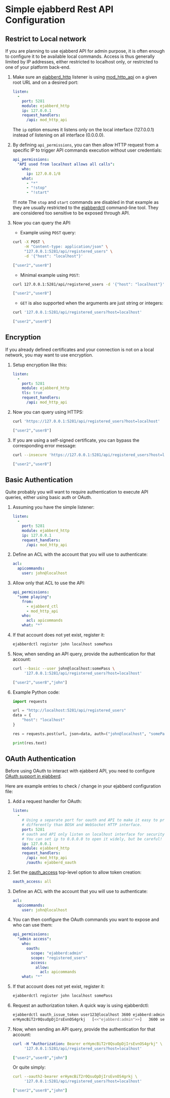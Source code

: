 # Simple ejabberd Rest API Configuration

<!--
TODO:

  - Link to page showing how to configure TLS on listeners
  - Link to page showing how to use Go ejabberd API client

-->

## Restrict to Local network

If you are planning to use ejabberd API for admin purpose, it is often enough to configure it to be available local commands.
Access is thus generally limited by IP addresses, either restricted to localhost only, or restricted to one of your platform back-end.

1. Make sure an [ejabberd_http](../../admin/configuration/listen.md#ejabberd_http) listener is using [mod_http_api](../../admin/configuration/modules.md#mod_http_api) on a given root URL and on a desired port:

    ``` yaml
    listen:
      -
        port: 5281
        module: ejabberd_http
        ip: 127.0.0.1
        request_handlers:
          /api: mod_http_api
    ```

     The `ip` option ensures it listens only on the local interface (127.0.0.1) instead of listening on all interface (0.0.0.0).

2. By defining `api_permissions`, you can then allow HTTP request from a specific IP to trigger API commands execution without user credentials:

    ``` yaml
    api_permissions:
      "API used from localhost allows all calls":
        who:
          ip: 127.0.0.1/8
        what:
          - "*"
          - "!stop"
          - "!start"
    ```

    !!! note
        The `stop` and `start` commands are disabled in that example as they are usually restricted to the [ejabberdctl](../../admin/guide/managing.md#ejabberdctl) command-line tool. They are considered too sensitive to be exposed through API.

3. Now you can query the API:

    - Example using `POST` query:
    ``` sh
    curl -X POST \
         -H "Content-type: application/json" \
         "127.0.0.1:5281/api/registered_users" \
         -d '{"host": "localhost"}'

    ["user2","user8"]
    ```

    - Minimal example using `POST`:
    ``` sh
    curl 127.0.0.1:5281/api/registered_users -d '{"host": "localhost"}'

    ["user2","user8"]
    ```

    - `GET` is also supported when the arguments are just string or integers:
    ``` sh
    curl '127.0.0.1:5281/api/registered_users?host=localhost'

    ["user2","user8"]
    ```

## Encryption

If you already defined certificates and your connection is not on a local network, you may want to use encryption.

1. Setup encryption like this:

    ``` yaml
    listen:
      -
        port: 5281
        module: ejabberd_http
        tls: true
        request_handlers:
          /api: mod_http_api
    ```

2. Now you can query using HTTPS:

    ``` sh
    curl 'https://127.0.0.1:5281/api/registered_users?host=localhost'

    ["user2","user8"]
    ```

3. If you are using a self-signed certificate, you can bypass the corresponding error message:

    ``` sh
    curl --insecure 'https://127.0.0.1:5281/api/registered_users?host=localhost'

    ["user2","user8"]
    ```

## Basic Authentication

Quite probably you will want to require authentication to execute API queries, either using basic auth or OAuth.

1. Assuming you have the simple listener:

    ``` yaml
    listen:
      -
        port: 5281
        module: ejabberd_http
        ip: 127.0.0.1
        request_handlers:
          /api: mod_http_api
    ```

2. Define an ACL with the account that you will use to authenticate:

    ``` yaml
    acl:
      apicommands:
        user: john@localhost
    ```

3. Allow only that ACL to use the API:

    ``` yaml
    api_permissions:
      "some playing":
        from:
          - ejabberd_ctl
          - mod_http_api
        who:
          acl: apicommands
        what: "*"
    ```

4. If that account does not yet exist, register it:

    ``` sh
    ejabberdctl register john localhost somePass
    ```

5. Now, when sending an API query, provide the authentication for that account:

    ``` sh
    curl --basic --user john@localhost:somePass \
         '127.0.0.1:5281/api/registered_users?host=localhost'

    ["user2","user8","john"]
    ```

6. Example Python code:

    ``` python
    import requests

    url = "http://localhost:5281/api/registered_users"
    data = {
        "host": "localhost"
    }

    res = requests.post(url, json=data, auth=("john@localhost", "somePass"))

    print(res.text)
    ```

## OAuth Authentication

Before using OAuth to interact with ejabberd API, you need to configure [OAuth support in ejabberd](oauth.md).

Here are example entries to check / change in your ejabberd configuration file:

1. Add a request handler for OAuth:

    ``` yaml
    listen:
      -
        # Using a separate port for oauth and API to make it easy to protect it
        # differently than BOSH and WebSocket HTTP interface.
        port: 5281
        # oauth and API only listen on localhost interface for security reason
        # You can set ip to 0.0.0.0 to open it widely, but be careful!
        ip: 127.0.0.1
        module: ejabberd_http
        request_handlers:
          /api: mod_http_api
          /oauth: ejabberd_oauth
    ```

2. Set the [oauth_access](../../admin/configuration/toplevel.md#oauth_access)
   top-level option to allow token creation:

    ``` yaml
    oauth_access: all
    ```

3. Define an ACL with the account that you will use to authenticate:

    ``` yaml
    acl:
      apicommands:
        user: john@localhost
    ```

4. You can then configure the OAuth commands you want to expose and who can use them:

    ``` yaml
    api_permissions:
      "admin access":
        who:
          oauth:
            scope: "ejabberd:admin"
            scope: "registered_users"
            access:
              allow:
                acl: apicommands
        what: "*"
    ```

5. If that account does not yet exist, register it:

    ``` sh
    ejabberdctl register john localhost somePass
    ```

6. Request an authorization token. A quick way is using ejabberdctl:

    ``` sh
    ejabberdctl oauth_issue_token user123@localhost 3600 ejabberd:admin
    erHymcBiT2r0QsuOpDjIrsEvnOS4grkj   [<<"ejabberd:admin">>]   3600 seconds
    ```

7. Now, when sending an API query, provide the authentication for that account:

    ``` yaml
    curl -H "Authorization: Bearer erHymcBiT2r0QsuOpDjIrsEvnOS4grkj" \
         '127.0.0.1:5281/api/registered_users?host=localhost'

    ["user2","user8","john"]
    ```

    Or quite simply:

    ``` yaml
    curl --oauth2-bearer erHymcBiT2r0QsuOpDjIrsEvnOS4grkj \
         '127.0.0.1:5281/api/registered_users?host=localhost'

    ["user2","user8","john"]
    ```
